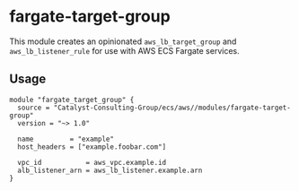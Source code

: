 # fargate-target-group

This module creates an opinionated `aws_lb_target_group` and `aws_lb_listener_rule` for use with AWS ECS Fargate services.

## Usage

```
module "fargate_target_group" {
  source = "Catalyst-Consulting-Group/ecs/aws//modules/fargate-target-group"
  version = "~> 1.0"

  name         = "example"
  host_headers = ["example.foobar.com"]

  vpc_id           = aws_vpc.example.id
  alb_listener_arn = aws_lb_listener.example.arn
}
```

